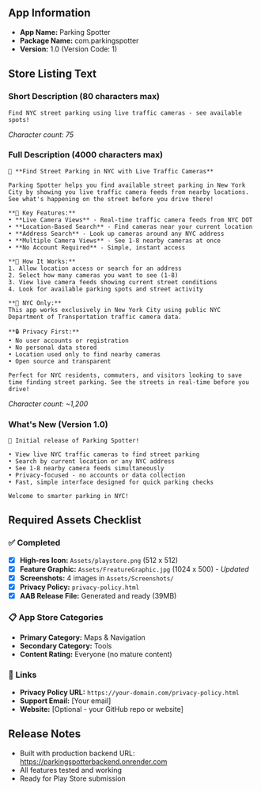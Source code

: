  

## App Information
- **App Name:** Parking Spotter
- **Package Name:** com.parkingspotter
- **Version:** 1.0 (Version Code: 1)

## Store Listing Text

### Short Description (80 characters max)
```
Find NYC street parking using live traffic cameras - see available spots!
```
*Character count: 75*

### Full Description (4000 characters max)
```
🚗 **Find Street Parking in NYC with Live Traffic Cameras**

Parking Spotter helps you find available street parking in New York City by showing you live traffic camera feeds from nearby locations. See what's happening on the street before you drive there!

**🎯 Key Features:**
• **Live Camera Views** - Real-time traffic camera feeds from NYC DOT
• **Location-Based Search** - Find cameras near your current location
• **Address Search** - Look up cameras around any NYC address
• **Multiple Camera Views** - See 1-8 nearby cameras at once
• **No Account Required** - Simple, instant access

**📍 How It Works:**
1. Allow location access or search for an address
2. Select how many cameras you want to see (1-8)
3. View live camera feeds showing current street conditions
4. Look for available parking spots and street activity

**🗽 NYC Only:**
This app works exclusively in New York City using public NYC Department of Transportation traffic camera data.

**🔒 Privacy First:**
• No user accounts or registration
• No personal data stored
• Location used only to find nearby cameras
• Open source and transparent

Perfect for NYC residents, commuters, and visitors looking to save time finding street parking. See the streets in real-time before you drive!
```
*Character count: ~1,200*

### What's New (Version 1.0)
```
🎉 Initial release of Parking Spotter!

• View live NYC traffic cameras to find street parking
• Search by current location or any NYC address
• See 1-8 nearby camera feeds simultaneously
• Privacy-focused - no accounts or data collection
• Fast, simple interface designed for quick parking checks

Welcome to smarter parking in NYC!
```

## Required Assets Checklist

### ✅ Completed
- [x] **High-res Icon:** `Assets/playstore.png` (512 x 512)
- [x] **Feature Graphic:** `Assets/FreatureGraphic.jpg` (1024 x 500) - *Updated*
- [x] **Screenshots:** 4 images in `Assets/Screenshots/`
- [x] **Privacy Policy:** `privacy-policy.html`
- [x] **AAB Release File:** Generated and ready (39MB)

### 📋 App Store Categories
- **Primary Category:** Maps & Navigation
- **Secondary Category:** Tools
- **Content Rating:** Everyone (no mature content)

### 🔗 Links
- **Privacy Policy URL:** `https://your-domain.com/privacy-policy.html`
- **Support Email:** [Your email]
- **Website:** [Optional - your GitHub repo or website]

## Release Notes
- Built with production backend URL: https://parkingspotterbackend.onrender.com
- All features tested and working
- Ready for Play Store submission